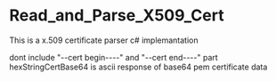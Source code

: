 # Read_and_Parse_X509_Cert

This is a x.509 certificate parser c# implemantation

dont include "--cert begin----" and "--cert end----" part 
 hexStringCertBase64  is ascii response of base64 pem certificate data
